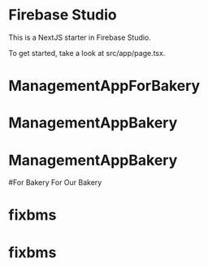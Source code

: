 # Firebase Studio

This is a NextJS starter in Firebase Studio.

To get started, take a look at src/app/page.tsx.
# ManagementAppForBakery
# ManagementAppBakery
# ManagementAppBakery
#For Bakery
For Our Bakery
# fixbms
# fixbms
